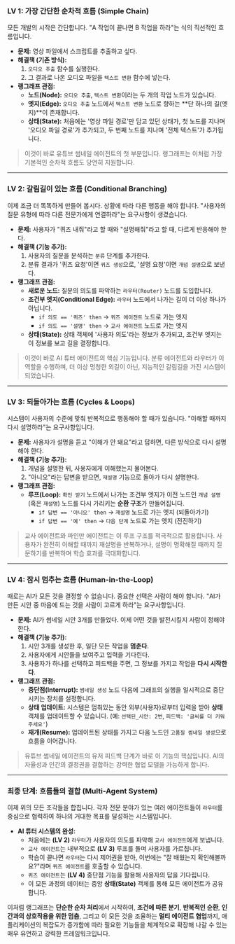 ### **LV 1: 가장 간단한 순차적 흐름 (Simple Chain)**

모든 개발의 시작은 간단합니다. "A 작업이 끝나면 B 작업을 하라"는 식의 직선적인 흐름입니다.

- **문제:** 영상 파일에서 스크립트를 추출하고 싶다.
- **해결책 (기존 방식):**
  1. `오디오 추출` 함수를 실행한다.
  2. 그 결과로 나온 오디오 파일을 `텍스트 변환` 함수에 넣는다.
- **랭그래프 관점:**
  - **노드(Node):** `오디오 추출`, `텍스트 변환`이라는 두 개의 작업 노드가 있습니다.
  - **엣지(Edge):** `오디오 추출` 노드에서 `텍스트 변환` 노드로 향하는 **단 하나의 길(엣지)**이 존재합니다.
  - **상태(State):** 처음에는 '영상 파일 경로'만 담고 있던 상태가, 첫 노드를 지나며 '오디오 파일 경로'가 추가되고, 두 번째 노드를 지나며 '전체 텍스트'가 추가됩니다.

> 이것이 바로 유튜브 썸네일 에이전트의 첫 부분입니다. 랭그래프는 이처럼 가장 기본적인 순차적 흐름도 당연히 지원합니다.

---

### **LV 2: 갈림길이 있는 흐름 (Conditional Branching)**

이제 조금 더 똑똑하게 만들어 봅시다. 상황에 따라 다른 행동을 해야 합니다. "사용자의 질문 유형에 따라 다른 전문가에게 연결하라"는 요구사항이 생겼습니다.

- **문제:** 사용자가 "퀴즈 내줘"라고 할 때와 "설명해줘"라고 할 때, 다르게 반응해야 한다.
- **해결책 (기능 추가):**
  1. 사용자의 질문을 분석하는 `분류` 단계를 추가한다.
  2. 분류 결과가 '퀴즈 요청'이면 `퀴즈 생성`으로, '설명 요청'이면 `개념 설명`으로 보낸다.
- **랭그래프 관점:**
  - **새로운 노드:** 질문의 의도를 파악하는 `라우터(Router)` 노드를 도입합니다.
  - **조건부 엣지(Conditional Edge):** `라우터` 노드에서 나가는 길이 더 이상 하나가 아닙니다.
    - `if 의도 == '퀴즈' then` → `퀴즈 에이전트` 노드로 가는 엣지
    - `if 의도 == '설명' then` → `교사 에이전트` 노드로 가는 엣지
  - **상태(State):** 상태 객체에 '사용자 의도'라는 정보가 추가되고, 조건부 엣지는 이 정보를 보고 길을 결정합니다.

> 이것이 바로 AI 튜터 에이전트의 핵심 기능입니다. 분류 에이전트와 라우터가 이 역할을 수행하며, 더 이상 멍청한 외길이 아닌, 지능적인 갈림길을 가진 시스템이 되었습니다.

---

### **LV 3: 되돌아가는 흐름 (Cycles & Loops)**

시스템이 사용자의 수준에 맞춰 반복적으로 행동해야 할 때가 있습니다. "이해할 때까지 다시 설명하라"는 요구사항입니다.

- **문제:** 사용자가 설명을 듣고 "이해가 안 돼요"라고 답하면, 다른 방식으로 다시 설명해야 한다.
- **해결책 (기능 추가):**
  1. 개념을 설명한 뒤, 사용자에게 이해했는지 물어본다.
  2. "아니오"라는 답변을 받으면, `재설명` 기능으로 돌아가 다시 설명한다.
- **랭그래프 관점:**
  - **루프(Loop):** `확인 받기` 노드에서 나가는 조건부 엣지가 이전 노드인 `개념 설명` (혹은 `재설명`) 노드를 다시 가리키는 **순환 구조**가 만들어집니다.
    - `if 답변 == '아니오' then` → `재설명` 노드로 가는 엣지 (되돌아가기)
    - `if 답변 == '예' then` → `다음 단계` 노드로 가는 엣지 (전진하기)

> 교사 에이전트와 파인만 에이전트는 이 루프 구조를 적극적으로 활용합니다. 사용자가 완전히 이해할 때까지 재설명을 반복하거나, 설명이 명확해질 때까지 질문하기를 반복하며 학습 효과를 극대화합니다.

---

### **LV 4: 잠시 멈추는 흐름 (Human-in-the-Loop)**

때로는 AI가 모든 것을 결정할 수 없습니다. 중요한 선택은 사람이 해야 합니다. "AI가 만든 시안 중 마음에 드는 것을 사람이 고르게 하라"는 요구사항입니다.

- **문제:** AI가 썸네일 시안 3개를 만들었다. 이제 어떤 것을 발전시킬지 사람이 정해야 한다.
- **해결책 (기능 추가):**
  1. 시안 3개를 생성한 후, 일단 모든 작업을 **멈춘다**.
  2. 사용자에게 시안들을 보여주고 입력을 기다린다.
  3. 사용자가 하나를 선택하고 피드백을 주면, 그 정보를 가지고 작업을 **다시 시작한다**.
- **랭그래프 관점:**
  - **중단점(Interrupt):** `썸네일 생성` 노드 다음에 그래프의 실행을 일시적으로 중단시키는 장치를 설정합니다.
  - **상태 업데이트:** 시스템은 멈춰있는 동안 외부(사용자)로부터 입력을 받아 **상태** 객체를 업데이트할 수 있습니다. (예: `선택된_시안: 2번`, `피드백: '글씨를 더 키워주세요'`)
  - **재개(Resume):** 업데이트된 상태를 가지고 다음 노드인 `고품질 썸네일 생성`으로 흐름을 이어갑니다.

> 유튜브 썸네일 에이전트의 유저 피드백 단계가 바로 이 기능의 핵심입니다. AI의 자율성과 인간의 결정권을 결합하는 강력한 협업 모델을 가능하게 합니다.

---

### **최종 단계: 흐름들의 결합 (Multi-Agent System)**

이제 위의 모든 조각들을 합칩니다. 각자 전문 분야가 있는 여러 에이전트들이 `라우터`를 중심으로 협력하여 하나의 거대한 목표를 달성하는 시스템입니다.

- **AI 튜터 시스템의 완성:**
  - 처음에는 **(LV 2)** `라우터`가 사용자의 의도를 파악해 `교사 에이전트`에게 보냅니다.
  - `교사 에이전트`는 내부적으로 **(LV 3)** 루프를 돌며 사용자를 가르칩니다.
  - 학습이 끝나면 `라우터`는 다시 제어권을 받아, 이번에는 "잘 배웠는지 확인해볼까요?"라며 `퀴즈 에이전트`를 호출할 수 있습니다.
  - `퀴즈 에이전트`는 **(LV 4)** 중단점 기능을 활용해 사용자의 답을 기다립니다.
  - 이 모든 과정의 데이터는 중앙 **상태(State)** 객체를 통해 모든 에이전트가 공유합니다.

이처럼 랭그래프는 **단순한 순차 처리**에서 시작하여, **조건에 따른 분기**, **반복적인 순환**, **인간과의 상호작용을 위한 멈춤**, 그리고 이 모든 것을 조율하는 **멀티 에이전트 협업**까지, 애플리케이션의 복잡도가 증가함에 따라 필요한 기능들을 체계적으로 확장해 나갈 수 있는 매우 유연하고 강력한 프레임워크입니다.
